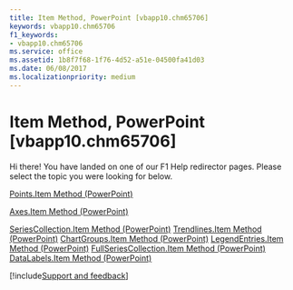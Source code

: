```yaml
---
title: Item Method, PowerPoint [vbapp10.chm65706]
keywords: vbapp10.chm65706
f1_keywords:
- vbapp10.chm65706
ms.service: office
ms.assetid: 1b8f7f68-1f76-4d52-a51e-04500fa41d03
ms.date: 06/08/2017
ms.localizationpriority: medium
---
```



# Item Method, PowerPoint [vbapp10.chm65706]

Hi there! You have landed on one of our F1 Help redirector pages. Please select the topic you were looking for below.

[Points.Item Method (PowerPoint)](https://msdn.microsoft.com/library/d3a6b3cf-3fbb-1e0f-b9cf-0b707839de67%28Office.15%29.aspx)

[Axes.Item Method (PowerPoint)](https://msdn.microsoft.com/library/61657765-2c92-5fdf-c3a9-0c75ca70fe68%28Office.15%29.aspx)

[SeriesCollection.Item Method (PowerPoint)](https://msdn.microsoft.com/library/ae34ad0d-1b0a-decb-24e8-3d1c51652f72%28Office.15%29.aspx)
[Trendlines.Item Method (PowerPoint)](https://msdn.microsoft.com/library/ddda769f-ffc2-c03f-4087-755a5530f156%28Office.15%29.aspx)
[ChartGroups.Item Method (PowerPoint)](https://msdn.microsoft.com/library/0b04a471-d726-f400-062c-8d4a7dc9c752%28Office.15%29.aspx)
[LegendEntries.Item Method (PowerPoint)](https://msdn.microsoft.com/library/67745179-84b3-a2b8-23d8-ceb393828af7%28Office.15%29.aspx)
[FullSeriesCollection.Item Method (PowerPoint)](https://msdn.microsoft.com/library/fda36191-71f4-1f75-fa27-e09a38385e68%28Office.15%29.aspx)
[DataLabels.Item Method (PowerPoint)](https://msdn.microsoft.com/library/233cb110-f20c-4e68-9033-f9c2073ac061%28Office.15%29.aspx)

[!include[Support and feedback](~/includes/feedback-boilerplate.md)]